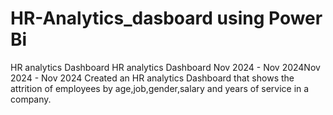 # HR-Analytics_dasboard using Power Bi
HR analytics Dashboard HR analytics Dashboard Nov 2024 - Nov 2024Nov 2024 - Nov 2024 Created an HR analytics Dashboard that shows the attrition of employees by age,job,gender,salary and years of service in a company.
